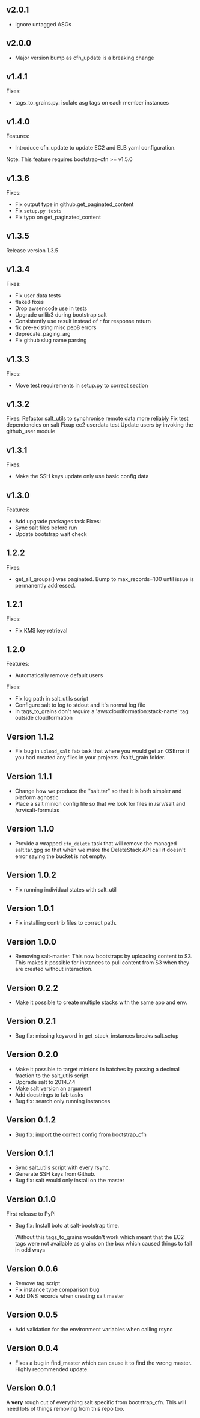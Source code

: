 ## v2.0.1

* Ignore untagged ASGs

## v2.0.0

* Major version bump as cfn_update is a breaking change

## v1.4.1

Fixes:
* tags_to_grains.py: isolate asg tags on each member instances

## v1.4.0

Features:

* Introduce cfn_update to update EC2 and ELB yaml configuration.

Note: This feature requires bootstrap-cfn >= v1.5.0


## v1.3.6

Fixes:

* Fix output type in github.get_paginated_content
* Fix `setup.py tests`
* Fix typo on get_paginated_content

## v1.3.5

Release version 1.3.5

## v1.3.4

Fixes:

* Fix user data tests
* flake8 fixes
* Drop awsencode use in tests
* Upgrade urllib3 during bootstrap salt
* Consistently use result instead of r for response return
* fix pre-existing misc pep8 errors
* deprecate_paging_arg
* Fix github slug name parsing

## v1.3.3

Fixes:

* Move test requirements in setup.py to correct section

## v1.3.2

Fixes:
Refactor salt_utils to synchronise remote data more reliably
Fix test dependencies on salt
Fixup ec2 userdata test
Update users by invoking the github_user module

## v1.3.1

Fixes:
* Make the SSH keys update only use basic config data

## v1.3.0

Features:
* Add upgrade packages task
Fixes:
* Sync salt files before run
* Update bootstrap wait check

## 1.2.2

Fixes:
   * get_all_groups() was paginated. Bump to max_records=100 until
     issue is permanently addressed.

## 1.2.1

Fixes:
  * Fix KMS key retrieval

## 1.2.0

Features:
* Automatically remove default users

Fixes:
* Fix log path in salt_utils script
* Configure salt to log to stdout and it's normal log file
* In tags_to_grains don't *require* a 'aws:cloudformation:stack-name' tag
  outside cloudformation

## Version 1.1.2

* Fix bug in `upload_salt` fab task that where you would get an OSError if you
  had created any files in your projects ./salt/_grain folder.

## Version 1.1.1

* Change how we produce the "salt.tar" so that it is both simpler and platform
  agnostic
* Place a salt minion config file so that we look for files in /srv/salt and
  /srv/salt-formulas

## Version 1.1.0

* Provide a wrapped `cfn_delete` task that will remove the managed
  salt.tar.gpg so that when we make the DeleteStack API call it doesn't error
  saying the bucket is not empty.

## Version 1.0.2

* Fix running individual states with salt_util

## Version 1.0.1

* Fix installing contrib files to correct path.

## Version 1.0.0

* Removing salt-master. This now bootstraps by uploading content to S3. This makes it possible for instances to pull content from S3 when they are created without interaction.

## Version 0.2.2

* Make it possible to create multiple stacks with the same app and env.

## Version 0.2.1

* Bug fix: missing keyword in get_stack_instances breaks salt.setup

## Version 0.2.0

* Make it possible to target minions in batches by passing a decimal fraction to the salt_utils script.
* Upgrade salt to 2014.7.4
* Make salt version an argument
* Add docstrings to fab tasks
* Bug fix: search only running instances

## Version 0.1.2

* Bug fix: import the correct config from bootstrap_cfn

## Version 0.1.1

* Sync salt_utils script with every rsync.
* Generate SSH keys from Github.
* Bug fix: salt would only install on the master

## Version 0.1.0

First release to PyPi

* Bug fix: Install boto at salt-bootstrap time.

  Without this tags_to_grains wouldn't work which meant that the EC2 tags were
  not available as grains on the box which caused things to fail in odd ways


## Version 0.0.6

* Remove tag script
* Fix instance type comparison bug
* Add DNS records when creating salt master

## Version 0.0.5

* Add validation for the environment variables when calling rsync

## Version 0.0.4

* Fixes a bug in find_master which can cause it to find the wrong master. Highly recommended update.

## Version 0.0.1

A **very** rough cut of everything salt specific from bootstrap_cfn. This will
need lots of things removing from this repo too.
